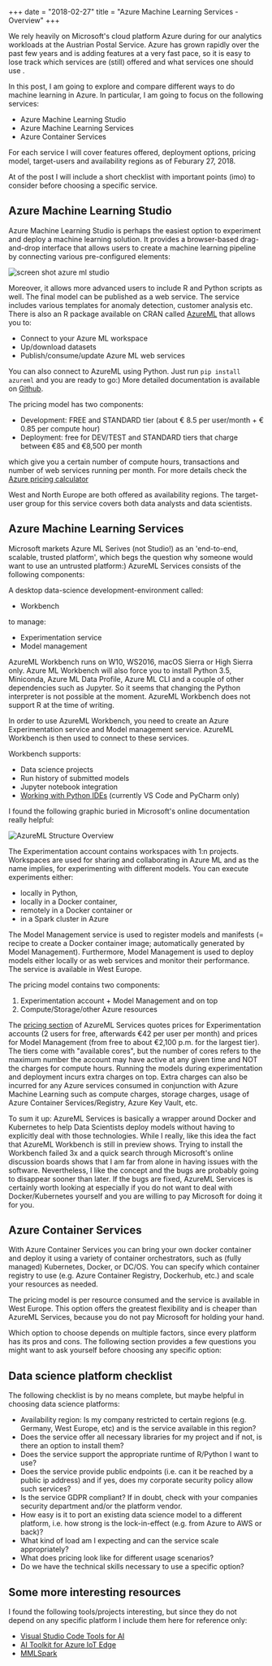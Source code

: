 +++
date = "2018-02-27"
title = "Azure Machine Learning Services - Overview"
+++

We rely heavily on Microsoft's cloud platform Azure during for our analytics workloads at the Austrian Postal Service. Azure has grown rapidly over the past few years and is adding features at a very fast pace, so it is easy to lose track which services are (still) offered and what services one should use .   

In this post, I am going to explore and compare different ways to do machine learning in Azure.  In particular, I am going to focus on the following services:

- Azure Machine Learning Studio
- Azure Machine Learning Services
- Azure Container Services

For each service I will cover features offered, deployment options, pricing model, target-users and availability regions as of Feburary 27, 2018. 

At of the post I will include a short checklist with important points (imo) to consider before choosing a specific service.

## Azure Machine Learning Studio
Azure Machine Learning Studio is perhaps the easiest option to experiment and deploy a machine learning solution. It provides a browser-based drag-and-drop interface that allows users to create a machine learning pipeline by connecting various pre-configured elements:

![screen shot azure ml studio][azure-ml-studio]

Moreover, it allows more advanced users to include R and Python scripts as well. The final model can be published as a web service. The service includes various templates for anomaly detection, customer analysis etc. There is also an R package available on CRAN called [AzureML](https://CRAN.R-project.org/package=AzureML) that allows you to:

- Connect to your Azure ML workspace
- Up/download datasets
- Publish/consume/update Azure ML web services

You can also connect to AzureML using Python. Just run `pip install azureml` and you are ready to go:) More detailed documentation is available on [Github](https://github.com/Azure/Azure-MachineLearning-ClientLibrary-Python).

The pricing model has two components:

- Development: FREE and STANDARD tier (about € 8.5 per user/month + € 0.85 per compute hour) 
- Deployment: free for DEV/TEST and STANDARD tiers that charge between €85 and €8,500 per month


which give you a certain number of compute hours, transactions and number of web services running per month. For more details check the [Azure pricing calculator](https://azure.microsoft.com/en-us/pricing/)

West and North Europe are both offered as availability regions. The target-user group for this service covers both data analysts and data scientists.

## Azure Machine Learning Services
Microsoft markets Azure ML Serives (not Studio!) as an 'end-to-end, scalable, trusted platform', which begs the question why someone would want to use an untrusted platform:) AzureML Services consists of the following components:

A desktop data-science development-environment called:  

- Workbench 

to manage:  

- Experimentation service
- Model management

AzureML Workbench runs on W10, WS2016, macOS Sierra or High Sierra only. Azure ML Workbench will also force you to install Python 3.5, Miniconda, Azure ML Data Profile, Azure ML CLI and a couple of other dependencies such as Jupyter. So it seems that changing the Python interpreter is not possible at the moment. AzureML Workbench does not support R at the time of writing.   

In order to use AzureML Workbench, you need to create an Azure Experimentation service and Model management service. AzureML Workbench is then used to connect to these services. 

Workbench supports:  

- Data science projects
- Run history of submitted models
- Jupyter notebook integration
- [Working with Python IDEs](https://docs.microsoft.com/en-us/azure/machine-learning/preview/how-to-configure-your-ide) (currently VS Code and PyCharm only) 

I found the following graphic buried in Microsoft's online documentation really helpful:

![AzureML Structure Overview][azure-ml-services-overview]

The Experimentation account contains workspaces with 1:n projects. Workspaces are used for sharing and collaborating in Azure ML and as the name implies, for experimenting with different models. You can execute experiments either:

- locally in Python,
- locally in a Docker container,
- remotely in a Docker container or
- in a Spark cluster in Azure

The Model Management service is used to register models and manifests (= recipe to create a Docker container image; automatically generated by Model Management). Furthermore, Model Management is used to deploy models either locally or as web services and monitor their performance. The service is available in West Europe. 

The pricing model contains two components:  

1) Experimentation account + Model Management and on top  
2) Compute/Storage/other Azure resources 

 The [pricing section](https://azure.microsoft.com/en-us/pricing/details/machine-learning-services/) of AzureML Services quotes prices for Experimentation accounts (2 users for free, afterwards €42 per user per month) and prices for Model Management (from free to about €2,100 p.m. for the largest tier). The tiers come with "available cores", but the number of cores refers to the maximum number the account may have active at any given time and NOT the charges for compute hours. Running the models during experimentation and deployment incurs extra charges on top. Extra charges can also be incurred for any Azure services consumed in conjunction with Azure Machine Learning such as compute charges, storage charges, usage of Azure Container Services/Registry, Azure Key Vault, etc. 

To sum it up: AzureML Services is basically a wrapper around Docker and Kubernetes to help Data Scientists deploy models without having to explicitly deal with those technologies. While I really, like this idea the fact that AzureML Workbench is still in preview shows. Trying to install the Workbench failed 3x and a quick search through Microsoft's online discussion boards shows that I am far from alone in having issues with the software. Nevertheless, I like the concept and the bugs are probably going to disappear sooner than later. If the bugs are fixed, AzureML Services is certainly worth looking at especially if you do not want to deal with Docker/Kubernetes yourself and you are willing to pay Microsoft for doing it for you.

## Azure Container Services

With Azure Container Services you can bring your own docker container and deploy it using a variety of container orchestrators, such as (fully managed) Kubernetes, Docker, or DC/OS. You can specify which container registry to use (e.g. Azure Container Registry, Dockerhub, etc.) and scale your resources as needed. 

The pricing model is per resource consumed and the service is available in West Europe. This option offers the greatest flexibility and is cheaper than AzureML Services, because you do not pay Microsoft for holding your hand.

Which option to choose depends on multiple factors, since every platform has its pros and cons. The following section provides a few questions you might want to ask yourself before choosing any specific option:

## Data science platform checklist

The following checklist is by no means complete, but maybe helpful in choosing data science platforms:

- Availability region: Is my company restricted to certain regions (e.g. Germany, West Europe, etc) and is the service available in this region?
- Does the service offer all necessary libraries for my project and if not, is there an option to install them?
- Does the service support the appropriate runtime of R/Python I want to use?
- Does the service provide public endpoints (i.e. can it be reached by a public ip address) and if yes, does my corporate security policy allow such services?
- Is the service GDPR compliant? If in doubt, check with your companies security department and/or the platform vendor.
- How easy is it to port an existing data science model to a different platform, i.e. how strong is the lock-in-effect (e.g. from Azure to AWS or back)?
- What kind of load am I expecting and can the service scale appropriately?
- What does pricing look like for different usage scenarios?
- Do we have the technical skills necessary to use a specific option?


## Some more interesting resources

I found the following tools/projects interesting, but since they do not depend on any specific platform I include them here for reference only:

- [Visual Studio Code Tools for AI](https://marketplace.visualstudio.com/items?itemName=ms-toolsai.vscode-ai)
- [AI Toolkit for Azure IoT Edge](https://github.com/Azure/ai-toolkit-iot-edge)
- [MMLSpark](https://github.com/Azure/mmlspark)


[azure-ml-studio]: /img/azure-machine-learning-studio.jpg "Azure Machine Learning Studio"
[azure-ml-services-overview]: /img/azure-ml-services-overview.png "Azure ML Services Overview"



